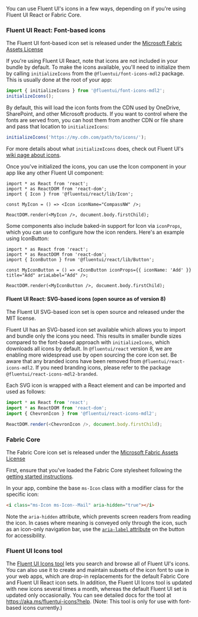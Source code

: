 You can use Fluent UI's icons in a few ways, depending on if you're using Fluent UI React or Fabric Core.

### Fluent UI React: Font-based icons

The Fluent UI font-based icon set is released under the [Microsoft Fabric Assets License](https://aka.ms/fluentui-assets-license)

If you're using Fluent UI React, note that icons are not included in your bundle by default. To make the icons available, you'll need to initialize them by calling `initializeIcons` from the `@fluentui/font-icons-mdl2` package. This is usually done at the root of your app:

```ts
import { initializeIcons } from '@fluentui/font-icons-mdl2';
initializeIcons();
```

By default, this will load the icon fonts from the CDN used by OneDrive, SharePoint, and other Microsoft products. If you want to control where the fonts are served from, you can host them from another CDN or file share and pass that location to `initializeIcons`:

```ts
initializeIcons('https://my.cdn.com/path/to/icons/');
```

For more details about what `initializeIcons` does, check out Fluent UI's [wiki page about icons](https://github.com/microsoft/fluentui/wiki/Using-icons).

Once you've initialized the icons, you can use the Icon component in your app like any other Fluent UI component:

```tsx
import * as React from 'react';
import * as ReactDOM from 'react-dom';
import { Icon } from '@fluentui/react/lib/Icon';

const MyIcon = () => <Icon iconName="CompassNW" />;

ReactDOM.render(<MyIcon />, document.body.firstChild);
```

Some components also include baked-in support for Icon via `iconProps`, which you can use to configure how the icon renders. Here's an example using IconButton:

```tsx
import * as React from 'react';
import * as ReactDOM from 'react-dom';
import { IconButton } from '@fluentui/react/lib/Button';

const MyIconButton = () => <IconButton iconProps={{ iconName: 'Add' }} title="Add" ariaLabel="Add" />;

ReactDOM.render(<MyIconButton />, document.body.firstChild);
```

#### Fluent UI React: SVG-based icons (open source as of version 8)

The Fluent UI SVG-based icon set is open source and released under the MIT license.

Fluent UI has an SVG-based icon set available which allows you to import and bundle only the icons you need. This results in smaller bundle sizes compared to the font-based approach with `initializeIcons`, which downloads all icons by default.
In `@fluentui/react` version 8, we are enabling more widespread use by open sourcing the core icon set. Be aware that any branded icons have been removed from `@fluentui/react-icons-mdl2`. If you need branding icons, please refer to the package `@fluentui/react-icons-mdl2-branded`.

Each SVG icon is wrapped with a React element and can be imported and used as follows:

```ts
import * as React from 'react';
import * as ReactDOM from 'react-dom';
import { ChevronIcon } from '@fluentui/react-icons-mdl2';

ReactDOM.render(<ChevronIcon />, document.body.firstChild);
```

### Fabric Core

The Fabric Core icon set is released under the [Microsoft Fabric Assets License](https://aka.ms/fluentui-assets-license)

First, ensure that you've loaded the Fabric Core stylesheet following the [getting started instructions](#/get-started/web#fabric-core).

In your app, combine the base `ms-Icon` class with a modifier class for the specific icon:

```html
<i class="ms-Icon ms-Icon--Mail" aria-hidden="true"></i>
```

Note the `aria-hidden` attribute, which prevents screen readers from reading the icon. In cases where meaning is conveyed only through the icon, such as an icon-only navigation bar, use the [`aria-label` attribute](https://developer.mozilla.org/en-US/docs/Web/Accessibility/ARIA/ARIA_Techniques/Using_the_aria-label_attribute) on the button for accessibility.

### Fluent UI Icons tool

The [Fluent UI Icons tool](https://aka.ms/fluentui-icons) lets you search and browse all of Fluent UI's icons. You can also use it to create and maintain subsets of the icon font to use in your web apps, which are drop-in replacements for the default Fabric Core and Fluent UI React icon sets. In addition, the Fluent UI Icons tool is updated with new icons several times a month, whereas the default Fluent UI set is updated only occasionally. You can see detailed docs for the tool at https://aka.ms/fluentui-icons?help. (Note: This tool is only for use with font-based icons currently.)

